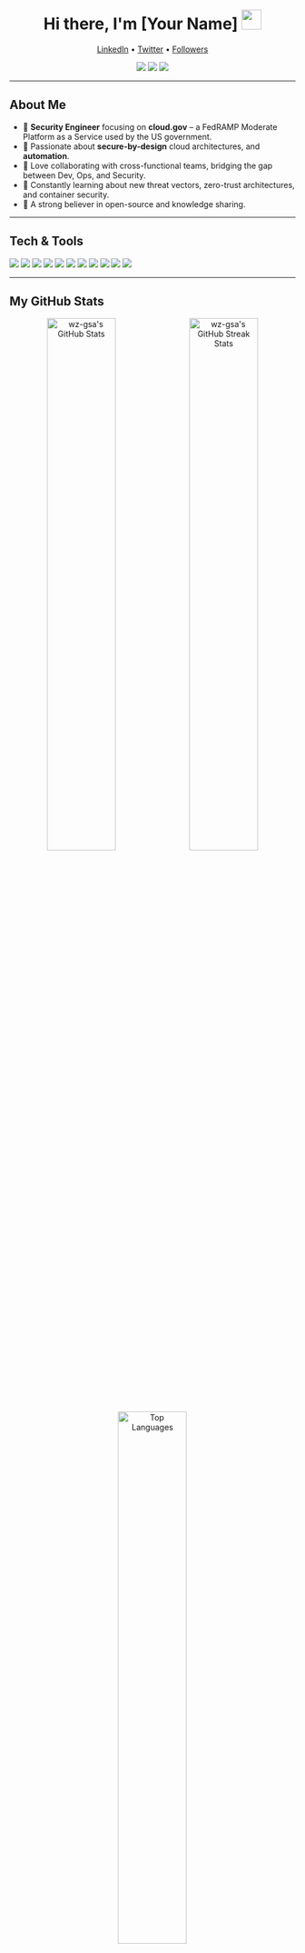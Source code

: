 <!--
  Welcome to your GitHub Profile README!
  This file will be displayed at the top of your GitHub profile.
  Feel free to personalize it to showcase your work, interests, and personality.
-->

<h1 align="center">Hi there, I'm [Your Name] <img src="https://media.giphy.com/media/hvRJCLFzcasrR4ia7z/giphy.gif" width="35px"></h1>

<p align="center">
  <a href="https://www.linkedin.com/in/YOUR-PROFILE/">LinkedIn</a> •
  <a href="https://twitter.com/YOUR_HANDLE">Twitter</a> •
  <a href="https://github.com/wz-gsa?tab=followers">Followers</a> 
</p>

<p align="center">
  <img src="https://img.shields.io/badge/Cloud%20Security-FedRAMP%20Moderate-informational?style=flat&logo=Cloudflare&color=blue" />
  <img src="https://img.shields.io/badge/Platform--as--a--Service-Cloud.gov-informational?style=flat&logo=Amazon%20AWS&color=blue" />
  <img src="https://img.shields.io/badge/DevSecOps-Cloud%20Foundry,BOSH,Concourse-informational?style=flat&logo=Docker&color=blue" />
</p>

---

## About Me

- :closed_lock_with_key: **Security Engineer** focusing on **cloud.gov** – a FedRAMP Moderate Platform as a Service used by the US government.
- :satellite: Passionate about **secure-by-design** cloud architectures, and **automation**.
- :handshake: Love collaborating with cross-functional teams, bridging the gap between Dev, Ops, and Security.
- :brain: Constantly learning about new threat vectors, zero-trust architectures, and container security.
- :raised_hands: A strong believer in open-source and knowledge sharing.

---

## Tech & Tools

<p align="left">
  <!-- Programming Languages -->
  <img src="https://img.shields.io/badge/Python-3776AB?style=for-the-badge&logo=python&logoColor=white" />
  <img src="https://img.shields.io/badge/Go-00ADD8?style=for-the-badge&logo=go&logoColor=white" />
  <img src="https://img.shields.io/badge/Bash-4EAA25?style=for-the-badge&logo=gnu-bash&logoColor=white" />
  
  <!-- DevOps Tools -->
  <img src="https://img.shields.io/badge/GitHub%20Actions-2088FF?style=for-the-badge&logo=github-actions&logoColor=white" />
  <img src="https://img.shields.io/badge/Concourse-0A2741?style=for-the-badge&logo=concourse&logoColor=white" />
  <img src="https://img.shields.io/badge/Cloud%20Foundry-FFFFFF?style=for-the-badge&logo=cloudfoundry&logoColor=blue" />
  <img src="https://img.shields.io/badge/BOSH-003EFF?style=for-the-badge&logoColor=white" />
  
  <!-- Cloud Platforms / Security -->
  <img src="https://img.shields.io/badge/AWS-232F3E?style=for-the-badge&logo=amazon-aws&logoColor=white" />
  <img src="https://img.shields.io/badge/Azure-0089D6?style=for-the-badge&logo=microsoft-azure&logoColor=white" />
  
  <!-- Databases & Other -->
  <img src="https://img.shields.io/badge/PostgreSQL-336791?style=for-the-badge&logo=postgresql&logoColor=white" />
  <img src="https://img.shields.io/badge/Elastic%20Stack-005571?style=for-the-badge&logo=elastic&logoColor=white" />
</p>

---

## My GitHub Stats

<p align="center">
  <img src="https://github-readme-stats.vercel.app/api?username=wz-gsa&show_icons=true&theme=vue" alt="wz-gsa's GitHub Stats" width="49%" />
  <img src="https://github-readme-streak-stats.herokuapp.com/?user=wz-gsa&theme=vue" alt="wz-gsa's GitHub Streak Stats" width="49%" />
</p>

<p align="center">
  <img src="https://github-readme-stats.vercel.app/api/top-langs/?username=wz-gsa&layout=compact&theme=vue" alt="Top Languages" width="49%" />
</p>

---

## Current Projects

- **Security Automation Pipelines**  
  :white_check_mark: Building robust CI/CD pipelines in Concourse to automatically scan, test, and deploy secure container images to cloud.gov.
  
- **Zero Trust Architecture**  
  :white_check_mark: Experimenting with various open-source tools for managing identity, policy enforcement, and micro-segmentation.

- **Secure Cloud Native Apps**  
  :white_check_mark: Hardening PaaS environments through continuous compliance with FedRAMP and other frameworks.

---

## A Little More About Me

```yaml
favorite_things:
  - DevSecOps
  - Learning new infosec tools
  - Mentoring and education
  - Live music and traveling
  - Reading tech blogs
